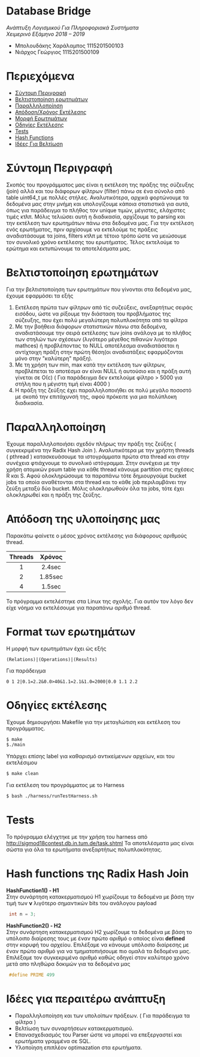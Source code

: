 # Database Bridge 
 *Ανάπτυξη Λογισμικού Για Πληροφοριακά Συστήματα  
 Χειμερινό Εξάμηνο 2018 – 2019*  
 - Μπολουδάκης Χαράλαμπος 1115201500103
 - Νιάρχος Γεώργιος 1115201500109

# Περιεχόμενα  
- [Σύντομη Περιγραφή](https://github.com/babisboloudakis/DatabaseBridge#user-content-σύντομη-περιγραφή)
- [Βελτιστοποίηση ερωτημάτων](https://github.com/babisboloudakis/DatabaseBridge#%CE%B2%CE%B5%CE%BB%CF%84%CE%B9%CF%83%CF%84%CE%BF%CF%80%CE%BF%CE%AF%CE%B7%CF%83%CE%B7-%CE%B5%CF%81%CF%89%CF%84%CE%B7%CE%BC%CE%AC%CF%84%CF%89%CE%BD)
- [Παραλληλοποίηση](https://github.com/babisboloudakis/DatabaseBridge/blob/master/README.md#%CF%80%CE%B1%CF%81%CE%B1%CE%BB%CE%BB%CE%B7%CE%BB%CE%BF%CF%80%CE%BF%CE%AF%CE%B7%CF%83%CE%B7)
- [Απόδοση/Χρόνος Εκτέλεσης](https://github.com/babisboloudakis/DatabaseBridge/blob/master/README.md#%CE%B1%CF%80%CF%8C%CE%B4%CE%BF%CF%83%CE%B7-%CF%84%CE%B7%CF%82-%CF%85%CE%BB%CE%BF%CF%80%CE%BF%CE%AF%CE%B7%CF%83%CE%B7%CF%82-%CE%BC%CE%B1%CF%82)
- [Μορφή Ερωτημάτων](https://github.com/babisboloudakis/DatabaseBridge/blob/master/README.md#format-%CF%84%CF%89%CE%BD-%CE%B5%CF%81%CF%89%CF%84%CE%B7%CE%BC%CE%AC%CF%84%CF%89%CE%BD)
- [Οδηγίες Εκτέλεσης](https://github.com/babisboloudakis/DatabaseBridge#%CE%BF%CE%B4%CE%B7%CE%B3%CE%AF%CE%B5%CF%82-%CE%B5%CE%BA%CF%84%CE%AD%CE%BB%CE%B5%CF%83%CE%B7%CF%82)
- [Tests](https://github.com/babisboloudakis/DatabaseBridge#tests)
- [Hash Functions](https://github.com/babisboloudakis/DatabaseBridge#hash-functions-%CF%84%CE%B7%CF%82-radix-hash-join)
- [Ιδέες Για Βελτίωση](https://github.com/babisboloudakis/DatabaseBridge/blob/master/README.md#%CE%B9%CE%B4%CE%AD%CE%B5%CF%82-%CE%B3%CE%B9%CE%B1-%CF%80%CE%B5%CF%81%CE%B1%CE%B9%CF%84%CE%AD%CF%81%CF%89-%CE%B1%CE%BD%CE%AC%CF%80%CF%84%CF%85%CE%BE%CE%B7)

# Σύντομη Περιγραφή
Σκοπός του προγράμματος μας είναι η εκτέλεση της πράξης της σύζευξης (join) αλλά και του διάφορων φίλτρων (filter) πάνω
σε ένα σύνολο από table uint64_t με πολλές στήλες. Αναλυτικότερα, αρχικά φορτώνουμε τα δεδομένα μας στην μνήμη
και υπολογίζουμε κάποια στατιστικά για αυτά, όπως για παράδειγμα το πλήθος τον unique τιμών, μέγιστες, ελάχιστες τιμές κτλπ. Μόλις τελιώσει αυτή η διαδικασία, αρχίζουμε το parsing και την εκτέλεση των ερωτημάτων πάνω στα δεδομένα μας. Για την εκτέλεση ενός ερωτήματος, πριν αρχίσουμε να εκτελούμε τις πράξεις αναδιατάσουμε τα joins, filters κτλπ με τέτοιο τρόπο ώστε να μειώσουμε τον συνολικό χρόνο εκτέλεσης του ερωτήματος. Τέλος εκτελούμε το ερώτημα και εκτυπώνουμε τα αποτελέσματα μας.

# Βελτιστοποίηση ερωτημάτων
Για την βελτιστοποίηση των ερωτημάτων που γίνονται στα δεδομένα μας, έχουμε εφαρμόσει τα εξής
1) Εκτέλεση πρώτα των φίλτρων από τίς συζεύξεις, ανεξαρτήτως σειράς εισόδου, ώστε να ρίξουμε την διάσταση του προβλήματος
της σύζευξης, που έχει πολύ μεγαλύτερη πολυπλοκότητα από τα φίλτρα
2) Με την βοήθεια διάφορων στατιστικών πάνω στα δεδομένα, αναδιατάσουμε την σειρά εκτέλεσης των joins ανάλογα με το πλήθος των στηλών των σχέσεων (λιγότερο μέγεθος πιθανών λιγότερα mathces) ή προβλέποντας το NULL αποτέλεσμα αναδιατάσεται η αντίχτοιχη πράξη στην πρώτη θέση(οι αναδιατάξεις εφαρμόζονται μόνο στην "καλύτερη" πράξη).
3) Με τη χρήση των min, max κατά την εκτέλεση των φίλτρων, προβλέπεται το αποτέσμα αν είναι NULL ή αυτούσιο και η πράξη αυτή γίνεται σε Ο(c) ( Για παράδειγμα δεν εκτελούμε φίλτρο > 5000 για στήλη που η μέγιστη τιμή είναι 4000 )
4) Η πράξη της ζεύξης έχει παραλληλοποιήθει σε πολύ μεγάλο ποσοστό με σκοπό την επιτάχυνσή της, αφού πρόκειτε για μια πολύπλοκη διαδικασία.

# Παραλληλοποίηση
Έχουμε παραλληλοποιήσει σχεδόν πλήρως την πράξη της ζεύξης ( συγκεκριμένα την Radix Hash Join ). Αναλυτικότερα
με την χρήστη threads ( pthread ) κατασκευάσουμε τα ιστογράμματα πρώτα στα thread και στην συνέχεια φτιάχνουμε το 
συνολικό ιστόγραμμα. Στην συνέχεια με την χρήση ατομικών psum table για κάθε thread κάνουμε partition στις σχέσεις 
R και S. Αφού ολοκληρώσουμε τα παραπάνω τότε δημιουργούμε bucket jobs τα οποία αναθέτονται στα thread και το κάθε job περιλαμβάνει
την ζεύξη μεταξύ δύο bucket. Μόλις ολοκληρωθούν όλα τα jobs, τότε έχει ολοκληρωθεί και η πράξη της ζεύξης.

# Απόδοση της υλοποίησης μας
Παρακάτω φαίνετε ο μέσος χρόνος εκτέλεσης για διάφορους αριθμούς thread.

|    Threads   |     Χρόνος     |
|    :---:     |     :---:      |
|      1       |     2.4sec     |
|      2       |     1.85sec    |
|      4       |     1.5sec     |


Το πρόγραμμα εκτελέστηκε στα Linux της σχολής. Για αυτόν τον λόγο δεν είχε νόημα να εκτελέσουμε για
παραπάνω αριθμό thread.

# Format των ερωτημάτων
Η μορφή των ερωτημάτων έχει ώς εξής
```
(Relations)|(Operations)|(Results)
```
Για παράδειγμα
```
0 1 2|0.1=2.2&0.0>40&1.1=2.1&1.0=2000|0.0 1.1 2.2
```

# Οδηγίες εκτέλεσης
Έχουμε δημιουργήσει Makefile για την μεταγλώτιση και εκτέλεση του προγράμματος.
```sh
$ make
$./main
```
Υπάρχει επίσης label για καθαρισμό αντικείμενων αρχείων, και του εκτελέσιμου
```sh
$ make clean
```
Για εκτέλεση του προγράμματος με το Harness
```sh
$ bash ./harness/runTestHarness.sh
```

# Tests
Το πρόγραμμα ελέγχτηκε με την χρήση του harness από
http://sigmod18contest.db.in.tum.de/task.shtml
Τα αποτελέσματα μας είναι σώστα για όλα τα ερωτήματα ανεξαρτήτως πολυπλοκότητας.


# Hash functions της Radix Hash Join
**HashFunction1() - H1**  
Στην συνάρτηση κατακερματισμού H1 χωρίζουμε τα δεδομένα με βάση την τιμή των **ν** λιγότερο σημαντικών
bits του ανάλογου payload
```c++
 int n = 3;
```
**HashFunction2() - H2**  
Στην συνάρτηση κατακερματισμού H2 χωρίζουμε τα δεδομένα με βάση το υπόλοιπο διαίρεσης τους με έναν
πρώτο αριθμό ο οποίος είναι **defined** στην κορυφή του αρχείου. Επιλέξαμε να κάνουμε υπόλοιπο διαίρεσης
με έναν πρώτο αριθμό για να τμηματοπιήσουμε πιο ομαλά τα δεδομένα μας. Επιλέξαμε τον συγκεκριμένο αριθμό
καθώς οδηγεί στον καλύτερο χρόνο μετά απο πληθώρα δοκιμών για τα δεδομένα μας
```c++
 #define PRIME 499
```

# Ιδέες για περαιτέρω ανάπτυξη
- Παραλληλοποίηση και των υπολοίπων πράξεων. ( Για παράδειγμα τα φίλτρα )
- Βελτίωση των συναρτήσεων κατακερματισμού.
- Επανασχεδιασμός του Parser ώστε να μπορεί να επεξεργαστεί και ερωτήματα γραμμένα σε SQL.
- Υλοποίηση επιπλέον optimazation στα ερωτήματα.
